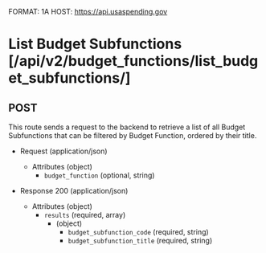 FORMAT: 1A
HOST: https://api.usaspending.gov

# List Budget Subfunctions [/api/v2/budget_functions/list_budget_subfunctions/]

## POST

This route sends a request to the backend to retrieve a list of all Budget Subfunctions that can be filtered by Budget Function, ordered by their title.
        
+ Request (application/json)
    + Attributes (object)
        + `budget_function` (optional, string)

+ Response 200 (application/json)
    + Attributes (object)
        + `results` (required, array)
          + (object)
            + `budget_subfunction_code` (required, string)
            + `budget_subfunction_title` (required, string)
